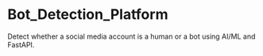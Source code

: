 # Bot_Detection_Platform
Detect whether a social media account is a human or a bot using AI/ML and FastAPI.
